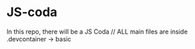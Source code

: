 # JS-coda
In this repo, there will be a JS Coda
//
ALL main files are inside .devcontainer -> basic

